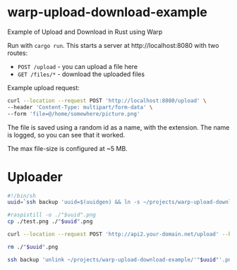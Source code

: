 # warp-upload-download-example
Example of Upload and Download in Rust using Warp

Run with `cargo run`. This starts a server at http://localhost:8080 with two routes:

* `POST /upload` - you can upload a file here
* `GET /files/*` - download the uploaded files

Example upload request:

```bash
curl --location --request POST 'http://localhost:8080/upload' \
--header 'Content-Type: multipart/form-data' \
--form 'file=@/home/somewhere/picture.png'
```

The file is saved using a random id as a name, with the extension. The name is logged, so you can see that it worked.

The max file-size is configured at ~5 MB.

# Uploader
```sh
#!/bin/sh
uuid=`ssh backup 'uuid=$(uuidgen) && ln -s ~/projects/warp-upload-download-example/files ~/projects/warp-upload-download-example/"$uuid".png && echo "$uuid"'`

#raspistill -o ./"$uuid".png
cp ./test.png ./"$uuid".png

curl --location --request POST 'http://api2.your-domain.net/upload' --header 'Content-Type: multipart/form-data' --form 'file=@./'"$uuid"'.png'

rm ./"$uuid".png

ssh backup 'unlink ~/projects/warp-upload-download-example/'"$uuid"'.png'
```
